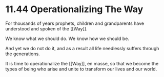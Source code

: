 # 11.44 Operationalizing The Way

For thousands of years prophets, children and grandparents have understood and spoken of the [[Way]].

We know what we should do. We know how we should be. 

And yet we do not do it, and as a result all life needlessly suffers through the generations.

It is time to operationalize the [[Way]], en masse, so that we become the types of being who arise and unite to transform our lives and our world.
